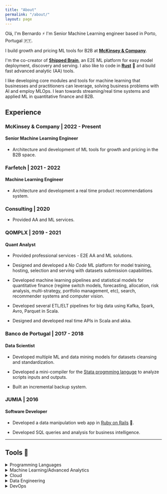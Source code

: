 ```yaml
---
title: "About"
permalink: "/about/"
layout: page
---
```


Olá, I'm Bernardo ⚡ I'm Senior Machine Learning engineer based in Porto, Portugal 🇵🇹.

I build growth and pricing ML tools for B2B at **[McKinsey & Company](https://mckinsey.com)**. 

I'm the co-creator of **[Shipped Brain](http://shippedbrain.com)**, an E2E ML platform for easy model deployment, discovery and serving. I also like to code in **[Rust](https://www.rust-lang.org/)** 🦀 and build fast advanced analytic (AA) tools.

I like developing core modules and tools for machine learning that businesses and practitioners can leverage, solving business problems with AI and employ MLOps. I lean towards streaming/real time systems and applied ML in quantitative finance and B2B.


## Experience

### McKinsey & Company | 2022 - Present
#### Senior Machine Learning Engineer

- Architecture and development of ML tools for growth and pricing in the B2B space.

### Farfetch | 2021 - 2022
#### Machine Learning Engineer

- Architecture and development a real time product recommendations system.

### Consulting | 2020
- Provided AA and ML services.

### QOMPLX | 2019 - 2021
#### Quant Analyst
- Provided professional services - E2E AA and ML solutions.

- Designed and developed a _No   Code_ ML platform for model training, hosting, selection and serving with datasets submission capabilities.

- Developed machine learning pipelines and statistical models for quantitative finance (regime switch models, forecasting, allocation, risk analysis, multi-strategy, portfolio management, etc), search, recommender systems and computer vision.

- Developed several ETL/ELT pipelines for big data using Kafka, Spark, Avro, Parquet in Scala.

- Designed and developed real time APIs in Scala and akka.

### Banco de Portugal | 2017 - 2018
#### Data Scientist
- Developed multiple ML and data mining models for datasets cleansing and standardization.

- Developed a mini-compiler for the [Stata progmming languge](https://www.stata.com/) to analyze scripts inputs and outputs.

- Built an incremental backup system.

### JUMIA | 2016
#### Software Developer

- Developed a data manipulation web app in [Ruby on Rails](https://rubyonrails.org/) 💎.

- Developed SQL queries and analysis for business intelligence.

---

## Tools 🔧

<details>
<summary>Programming Languages</summary>
<ul>
<li> Python 🐍</li>
<li> Rust 🦀</li>
<li> Scala</li>
</ul>
</details>

<details>
<summary> Machine Learning/Advanced Analytics</summary>
<ul>

<li><code>tensorflow</code> 🐍 & 🦀</li>
<li><code>sklearn</code> 🐍</li>
<li><code>XGBoost</code> 🐍</li>
<li><code>LightGBM</code> 🐍</li>
<li><code>transformers</code> 🐍</li>
<li><code>numpy</code> 🐍</li>
<li><code>pandas</code> 🐍</li>
<li><code>polars</code> 🦀</li>
<li><code>ndarray</code> 🦀</li>
</ul>
</details>

<details>
<summary>Cloud</summary>

<h4> Databricks </h4>

<h4> AWS </h4>

<ul>
<li>SageMaker</li>
<li>EC2</li>
<li>S3</li>
<li>RDS</li>
<li>ECR</li>
</ul>
</details>

<details>
<summary>Data Engineering</summary>
<ul>

<li>Spark</li>
<li>Kafka</li>
<li>Airflow</li>
<li>MongoDB</li>
<li>PostgreSQL</li>
<li>Avro</li>
<li>Parquet</li>
<li>Arrow</li>
</ul>
</details>

<details>
<summary>DevOps</summary>
<ul>
<li>Docker & Docker Compose</li>
<li>CircleCI</li>
<li>Jenkins</li>
<li>GitHub Actions</li>
<li>GitLab CI/CD</li>
</ul>
</details>
